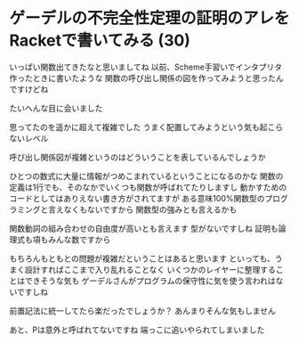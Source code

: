 # ゲーデルの不完全性定理の証明のアレをRacketで書いてみる (30)
いっぱい関数出てきたなと思いましてね
以前、Scheme手習いでインタプリタ作ったときに書いたような
関数の呼び出し関係の図を作ってみようと思ったんですけどね

たいへんな目に会いました

思ってたのを遥かに超えて複雑でした
うまく配置してみようという気も起こらないレベル

呼び出し関係図が複雑というのはどういうことを表しているんでしょうか

ひとつの数式に大量に情報がつめこまれているということになるのかな
関数の定義は1行でも、そのなかでいくつも関数が呼ばれてたりしますし
動かすためのコードとしてはありえない書き方がされてますが
ある意味100%関数型のプログラミングと言えなくもないですから
関数型の強みとも言えるかも

関数動詞の組み合わせの自由度が高いとも言えます
型がないですしね
証明も論理式も項もみんな数ですから

もちろんもともとの問題が複雑だということはあると思います
といっても、うまく設計すればここまで入り乱れることなく
いくつかのレイヤーに整理することはできそうな気も
ゲーデルさんがプログラムの保守性に気を使う言われはないですしね

前置記法に統一してたら楽だったでしょうか？
あんまりそんな気もしません

あと、Pは意外と呼ばれてないですね
端っこに追いやられてしまいました